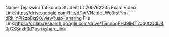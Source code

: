 Name: Tejaswini Tatikonda
Student ID:700762235
Exam Video Link:https://drive.google.com/file/d/1yrVNJnIcLWe0rstYm-dRk_YPi2zpBq9O/view?usp=sharing
File Link:https://colab.research.google.com/drive/15mnbqPHJ9lMT2Jg0COdlJ40rGXSnxh3d?usp=share_link
